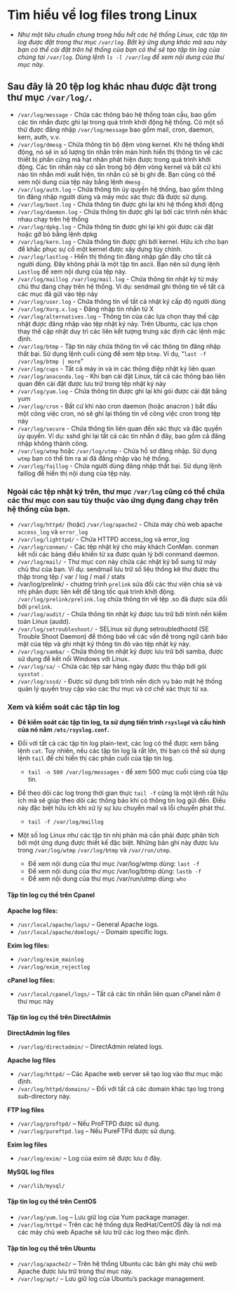 # Tìm hiểu về log files trong Linux

- *Như một tiêu chuẩn chung trong hầu hết các hệ thống Linux, các tập tin log được đặt trong thư mục `/var/log`. Bất kỳ ứng dụng khác mà sau này bạn có thể cài đặt trên hệ thống của bạn có thể sẽ tạo tập tin log của chúng tại `/var/log`. Dùng lệnh `ls -l /var/log` để xem nội dung của thư mục này.*


## **Sau đây là 20 tệp log khác nhau được đặt trong thư mục `/var/log/`.**

- `/var/log/message` - Chứa các thông báo hệ thống toàn cầu, bao gồm các tin nhắn được ghi lại trong quá trình khởi động hệ thống. Có một số thứ được đăng nhập `/var/log/message` bao gồm mail, cron, daemon, kern, auth, v.v.
- `/var/log/dmesg` - Chứa thông tin bộ đệm vòng kernel. Khi hệ thống khởi động, nó sẽ in số lượng tin nhắn trên màn hình hiển thị thông tin về các thiết bị phần cứng mà hạt nhân phát hiện được trong quá trình khởi động. Các tin nhắn này có sẵn trong bộ đệm vòng kernel và bất cứ khi nào tin nhắn mới xuất hiện, tin nhắn cũ sẽ bị ghi đè. Bạn cũng có thể xem nội dung của tệp này bằng lệnh `dmesg` .
- `/var/log/auth.log` - Chứa thông tin ủy quyền hệ thống, bao gồm thông tin đăng nhập người dùng và máy móc xác thực đã được sử dụng.
- `/var/log/boot.log` - Chứa thông tin được ghi lại khi hệ thống khởi động
- `/var/log/daemon.log` - Chứa thông tin được ghi lại bởi các trình nền khác nhau chạy trên hệ thống
- `/var/log/dpkg.log` - Chứa thông tin được ghi lại khi gói được cài đặt hoặc gỡ bỏ bằng lệnh dpkg
- `/var/log/kern.log` - Chứa thông tin được ghi bởi kernel. Hữu ích cho bạn để khắc phục sự cố một kernel được xây dựng tùy chỉnh.
- `/var/log/lastlog` - Hiển thị thông tin đăng nhập gần đây cho tất cả người dùng. Đây không phải là một tập tin ascii. Bạn nên sử dụng lệnh `Lastlog` để xem nội dung của tệp này.
- `/var/log/maillog /var/log/mail.log` - Chứa thông tin nhật ký từ máy chủ thư đang chạy trên hệ thống. Ví dụ: sendmail ghi thông tin về tất cả các mục đã gửi vào tệp này
- `/var/log/user.log` - Chứa thông tin về tất cả nhật ký cấp độ người dùng
- `/var/log/Xorg.x.log` - Đăng nhập tin nhắn từ X
- `/var/log/alternatives.log` - Thông tin của các lựa chọn thay thế cập nhật được đăng nhập vào tệp nhật ký này. Trên Ubuntu, các lựa chọn thay thế cập nhật duy trì các liên kết tượng trưng xác định các lệnh mặc định.
- `/var/log/btmp` - Tập tin này chứa thông tin về các thông tin đăng nhập thất bại. Sử dụng lệnh cuối cùng để xem tệp `btmp`. Ví dụ, “`last -f /var/log/btmp | more`”
- `/var/log/cups` - Tất cả máy in và in các thông điệp nhật ký liên quan
- `/var/log/anaconda.log` - Khi bạn cài đặt Linux, tất cả các thông báo liên quan đến cài đặt được lưu trữ trong tệp nhật ký này
- `/var/log/yum.log` - Chứa thông tin được ghi lại khi gói được cài đặt bằng yum
- `/var/log/cron` - Bất cứ khi nào cron daemon (hoặc anacron ) bắt đầu một công việc cron, nó sẽ ghi lại thông tin về công việc cron trong tệp này
- `/var/log/secure` - Chứa thông tin liên quan đến xác thực và đặc quyền ủy quyền. Ví dụ: sshd ghi lại tất cả các tin nhắn ở đây, bao gồm cả đăng nhập không thành công.
- `/var/log/wtmp` hoặc `/var/log/utmp` - Chứa hồ sơ đăng nhập. Sử dụng `wtmp` bạn có thể tìm ra ai đã đăng nhập vào hệ thống. 
- `/var/log/faillog` - Chứa người dùng đăng nhập thất bại. Sử dụng lệnh faillog để hiển thị nội dung của tệp này.

### **Ngoài các tệp nhật ký trên, thư mục `/var/log` cũng có thể chứa các thư mục con sau tùy thuộc vào ứng dụng đang chạy trên hệ thống của bạn.**

- `/var/log/httpd/` (hoặc) `/var/log/apache2` - Chứa máy chủ web apache `access_log` và `error_log`
- `/var/log/lighttpd/` - Chứa HTTPD access_log và error_log
- `/var/log/conman/` - Các tệp nhật ký cho máy khách ConMan. conman kết nối các bảng điều khiển từ xa được quản lý bởi conmand daemon.
- `/var/log/mail/` - Thư mục con này chứa các nhật ký bổ sung từ máy chủ thư của bạn. Ví dụ: sendmail lưu trữ số liệu thống kê thư được thu thập trong tệp / var / log / mail / stats
- /var/log/prelink/ - chương trình `prelink` sửa đổi các thư viện chia sẻ và nhị phân được liên kết để tăng tốc quá trình khởi động. `/var/log/prelink/prelink.log` chứa thông tin về tệp .so đã được sửa đổi bởi `prelink`.
- `/var/log/audit/` - Chứa thông tin nhật ký được lưu trữ bởi trình nền kiểm toán Linux (audd).
- `/var/log/setroubleshoot/` - SELinux sử dụng setroubledhootd (SE Trouble Shoot Daemon) để thông báo về các vấn đề trong ngữ cảnh bảo mật của tệp và ghi nhật ký thông tin đó vào tệp nhật ký này.
- `/var/log/samba/` - Chứa thông tin nhật ký được lưu trữ bởi samba, được sử dụng để kết nối Windows với Linux.
- `/var/log/sa/` - Chứa các tệp sar hàng ngày được thu thập bởi gói `sysstat` .
- `/var/log/sssd/` - Được sử dụng bởi trình nền dịch vụ bảo mật hệ thống quản lý quyền truy cập vào các thư mục và cơ chế xác thực từ xa.

### Xem và kiểm soát các tập tin log

- **Để kiểm soát các tập tin log, ta sử dụng tiến trình `rsyslogd` và cấu hình của nó nằm `/etc/rsyslog.conf`.**
- Đối với tất cả các tập tin log plain-text, các log có thể được xem bằng lệnh `cat`. Tuy nhiên, nếu các tập tin log là rất lớn, thì bạn có thể sử dụng lệnh `tail` để chỉ hiển thị các phần cuối của tập tin log.
    - `tail -n 500 /var/log/messages` - để xem 500 mục cuối cùng của tập tin.
- Để theo dõi các log trong thời gian thực `tail -f` cũng là một lệnh rất hữu ích mà sẽ giúp theo dõi các thông báo khi có thông tin log gửi đến. Điều này đặc biệt hữu ích khi xử lý sự lưu chuyển mail và lỗi chuyển phát thư.
    - `tail -f /var/log/maillog`

- Một số log Linux như các tập tin nhị phân mà cần phải được phân tích bởi một ứng dụng được thiết kế đặc biệt. Những bản ghi này được lưu trong `/var/log/wtmp` `/var/log/btmp` và `/var/run/utmp`.
    - Để xem nội dung của thư mục /var/log/wtmp dùng: `last -f`
    - Để xem nội dung của thư mục /var/log/btmp dùng: `lastb -f`
    - Để xem nội dung của thư mục /var/run/utmp dùng: `who`

#### Tập tin log cụ thể trên Cpanel 
**Apache log files:**
- `/usr/local/apache/logs/` – General Apache logs.
- `/usr/local/apache/domlogs/` – Domain specific logs.

**Exim log files:**
- `/var/log/exim_mainlog`
- `/var/log/exim_rejectlog`

**cPanel log files:**
- `/usr/local/cpanel/logs/` – Tất cả các tin nhắn liên quan cPanel nằm ở thư mục này

#### Tập tin log cụ thể trên DirectAdmin
**DirectAdmin log files**
- `/var/log/directadmin/` – DirectAdmin related logs.

**Apache log files**
- `/var/log/httpd/` – Các Apache web server sẽ tạo log vào thư mục mặc định.
- `/var/log/httpd/domains/` – Đối với tất cả các domain khác tạo log trong sub-directory này.

**FTP log files**
- `/var/log/proftpd/` – Nếu ProFTPD được sử dụng.
- `/var/log/pureftpd.log` – Nếu PureFTPd được sử dụng.

**Exim log files**
- `/var/log/exim/` – Log của exim sẽ được lưu ở đây.

**MySQL log files**
- `/var/lib/mysql/`


#### Tập tin log cụ thể trên CentOS
- `/var/log/yum.log` – Lưu giữ log của Yum package manager.
- `/var/log/httpd` – Trên các hệ thống dựa RedHat/CentOS đây là nơi mà các máy chủ web Apache sẽ lưu trữ các log theo mặc định.

#### Tập tin log cụ thể trên Ubuntu
- `/var/log/apache2/` – Trên hệ thống Ubuntu các bản ghi máy chủ web Apache được lưu trữ trong thư mục này.
- `/var/log/apt/` – Lưu giữ log của Ubuntu’s package management.
